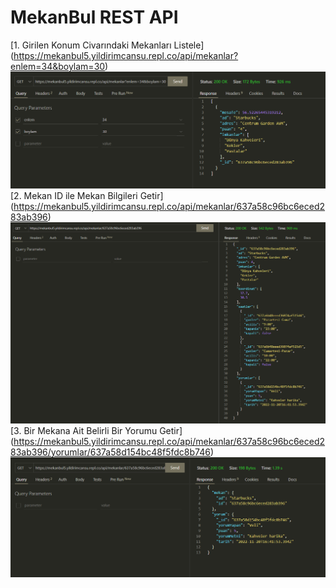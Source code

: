 # MekanBul REST API

[1. Girilen Konum Civarındaki Mekanları Listele]
(https://mekanbul5.yildirimcansu.repl.co/api/mekanlar?enlem=34&boylam=30)
![1](/images/konum.png)
[2. Mekan ID ile Mekan Bilgileri Getir]
(https://mekanbul5.yildirimcansu.repl.co/api/mekanlar/637a58c96bc6eced283ab396)
![2](/images/mekanlar.png)
[3. Bir Mekana Ait Belirli Bir Yorumu Getir]
(https://mekanbul5.yildirimcansu.repl.co/api/mekanlar/637a58c96bc6eced283ab396/yorumlar/637a58d154bc48f5fdc8b746)
![3](/images/yorumlar.png)
